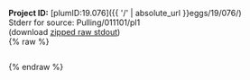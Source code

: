 **Project ID:** [plumID:19.076]({{ '/' | absolute_url }}eggs/19/076/)  
Stderr for source:  Pulling/011101/pl1   
(download [zipped raw stdout](pl1.plumed_master.stdout.txt.zip))  
{% raw %}
<pre>
</pre>
{% endraw %}
